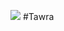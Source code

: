 [![](https://jitpack.io/v/JamshedAlamQaderi/tawra.svg)](https://jitpack.io/#JamshedAlamQaderi/tawra)
#Tawra